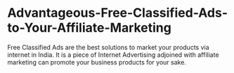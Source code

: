 Advantageous-Free-Classified-Ads-to-Your-Affiliate-Marketing
============================================================

Free Classified Ads are the best solutions to market your products via internet in India. It is a piece of Internet Advertising adjoined with affiliate marketing can promote your business products for your sake. 
